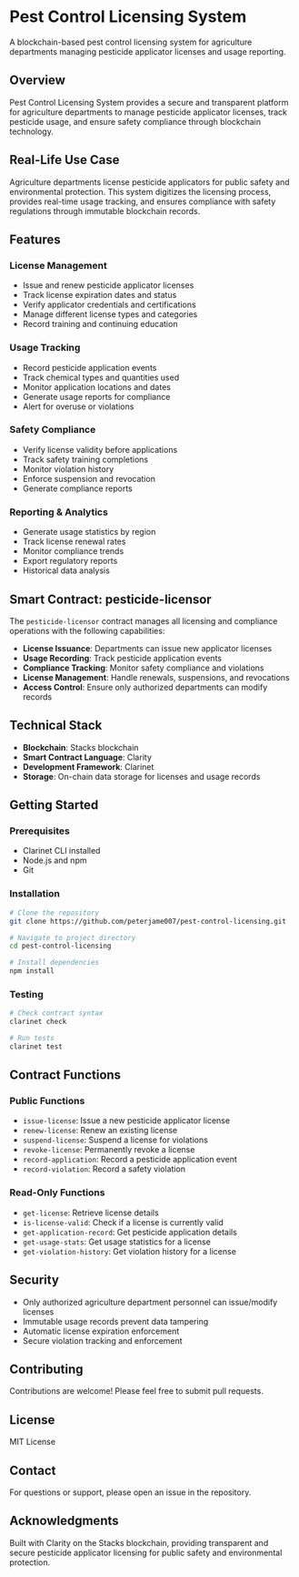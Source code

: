 # Pest Control Licensing System

A blockchain-based pest control licensing system for agriculture departments managing pesticide applicator licenses and usage reporting.

## Overview

Pest Control Licensing System provides a secure and transparent platform for agriculture departments to manage pesticide applicator licenses, track pesticide usage, and ensure safety compliance through blockchain technology.

## Real-Life Use Case

Agriculture departments license pesticide applicators for public safety and environmental protection. This system digitizes the licensing process, provides real-time usage tracking, and ensures compliance with safety regulations through immutable blockchain records.

## Features

### License Management
- Issue and renew pesticide applicator licenses
- Track license expiration dates and status
- Verify applicator credentials and certifications
- Manage different license types and categories
- Record training and continuing education

### Usage Tracking
- Record pesticide application events
- Track chemical types and quantities used
- Monitor application locations and dates
- Generate usage reports for compliance
- Alert for overuse or violations

### Safety Compliance
- Verify license validity before applications
- Track safety training completions
- Monitor violation history
- Enforce suspension and revocation
- Generate compliance reports

### Reporting & Analytics
- Generate usage statistics by region
- Track license renewal rates
- Monitor compliance trends
- Export regulatory reports
- Historical data analysis

## Smart Contract: pesticide-licensor

The `pesticide-licensor` contract manages all licensing and compliance operations with the following capabilities:

- **License Issuance**: Departments can issue new applicator licenses
- **Usage Recording**: Track pesticide application events
- **Compliance Tracking**: Monitor safety compliance and violations
- **License Management**: Handle renewals, suspensions, and revocations
- **Access Control**: Ensure only authorized departments can modify records

## Technical Stack

- **Blockchain**: Stacks blockchain
- **Smart Contract Language**: Clarity
- **Development Framework**: Clarinet
- **Storage**: On-chain data storage for licenses and usage records

## Getting Started

### Prerequisites
- Clarinet CLI installed
- Node.js and npm
- Git

### Installation

```bash
# Clone the repository
git clone https://github.com/peterjame007/pest-control-licensing.git

# Navigate to project directory
cd pest-control-licensing

# Install dependencies
npm install
```

### Testing

```bash
# Check contract syntax
clarinet check

# Run tests
clarinet test
```

## Contract Functions

### Public Functions
- `issue-license`: Issue a new pesticide applicator license
- `renew-license`: Renew an existing license
- `suspend-license`: Suspend a license for violations
- `revoke-license`: Permanently revoke a license
- `record-application`: Record a pesticide application event
- `record-violation`: Record a safety violation

### Read-Only Functions
- `get-license`: Retrieve license details
- `is-license-valid`: Check if a license is currently valid
- `get-application-record`: Get pesticide application details
- `get-usage-stats`: Get usage statistics for a license
- `get-violation-history`: Get violation history for a license

## Security

- Only authorized agriculture department personnel can issue/modify licenses
- Immutable usage records prevent data tampering
- Automatic license expiration enforcement
- Secure violation tracking and enforcement

## Contributing

Contributions are welcome! Please feel free to submit pull requests.

## License

MIT License

## Contact

For questions or support, please open an issue in the repository.

## Acknowledgments

Built with Clarity on the Stacks blockchain, providing transparent and secure pesticide applicator licensing for public safety and environmental protection.
